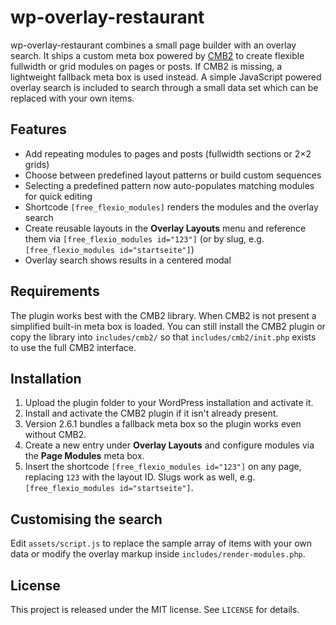 # wp-overlay-restaurant

wp-overlay-restaurant combines a small page builder with an overlay search. It ships a custom meta box powered by [CMB2](https://github.com/CMB2/CMB2) to create flexible fullwidth or grid modules on pages or posts. If CMB2 is missing, a lightweight fallback meta box is used instead. A simple JavaScript powered overlay search is included to search through a small data set which can be replaced with your own items.

## Features

- Add repeating modules to pages and posts (fullwidth sections or 2×2 grids)
- Choose between predefined layout patterns or build custom sequences
- Selecting a predefined pattern now auto-populates matching modules for quick editing
- Shortcode `[free_flexio_modules]` renders the modules and the overlay search
- Create reusable layouts in the **Overlay Layouts** menu and reference them via `[free_flexio_modules id="123"]` (or by slug, e.g. `[free_flexio_modules id="startseite"]`)
- Overlay search shows results in a centered modal

## Requirements

The plugin works best with the CMB2 library. When CMB2 is not present a simplified built-in meta box is loaded. You can still install the CMB2 plugin or copy the library into `includes/cmb2/` so that `includes/cmb2/init.php` exists to use the full CMB2 interface.

## Installation

1. Upload the plugin folder to your WordPress installation and activate it.
2. Install and activate the CMB2 plugin if it isn't already present.
3. Version 2.6.1 bundles a fallback meta box so the plugin works even without CMB2.
4. Create a new entry under **Overlay Layouts** and configure modules via the **Page Modules** meta box.
5. Insert the shortcode `[free_flexio_modules id="123"]` on any page, replacing `123` with the layout ID. Slugs work as well, e.g. `[free_flexio_modules id="startseite"]`.

## Customising the search

Edit `assets/script.js` to replace the sample array of items with your own data or modify the overlay markup inside `includes/render-modules.php`.

## License

This project is released under the MIT license. See `LICENSE` for details.
